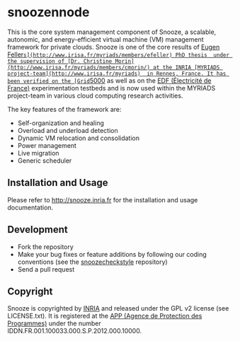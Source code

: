 # snoozennode

This is the core system management component of Snooze, a scalable, autonomic, and energy-efficient virtual machine (VM) management 
framework for private clouds. Snooze is one of the core results of [Eugen Feller`s](http://www.irisa.fr/myriads/members/efeller) PhD thesis 
under the supervision of [Dr. Christine Morin](http://www.irisa.fr/myriads/members/cmorin/) at the INRIA [MYRIADS project-team](http://www.irisa.fr/myriads) 
in Rennes, France. It has been verified on the [Grid`5000](https://www.grid5000.fr/) as well as on the [EDF (Électricité de France)](http://www.edf.fr) 
experimentation testbeds and is now used within the MYRIADS project-team in various cloud computing research activities.

The key features of the framework are:

* Self-organization and healing
* Overload and underload detection
* Dynamic VM relocation and consolidation
* Power management
* Live migration
* Generic scheduler

## Installation and Usage

Please refer to <http://snooze.inria.fr> for the installation and usage documentation.

## Development

* Fork the repository 
* Make your bug fixes or feature additions by following our coding conventions (see the [snoozecheckstyle](https://github.com/snoozesoftware/snoozecheckstyle) repository)
* Send a pull request

## Copyright

Snooze is copyrighted by [INRIA](http://www.inria.fr/en) and released under the GPL v2 license (see LICENSE.txt). It is registered at the [APP (Agence de Protection des Programmes)](http://www.app.asso.fr/) under the number IDDN.FR.001.100033.000.S.P.2012.000.10000.
